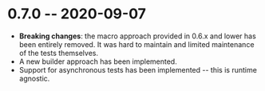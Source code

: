 
# 0.7.0 -- 2020-09-07

- **Breaking changes**: the macro approach provided in 0.6.x and lower has been entirely removed. It was hard to maintain and limited maintenance of the tests themselves.
- A new builder approach has been implemented.
- Support for asynchronous tests has been implemented -- this is runtime agnostic.